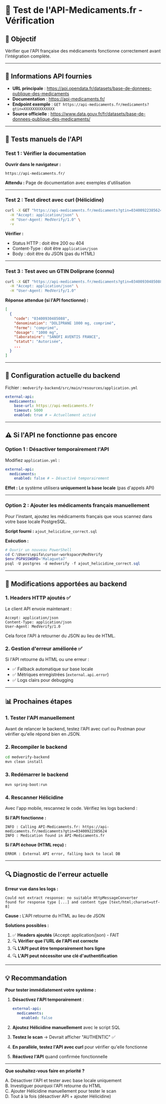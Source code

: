 # 🧪 Test de l'API-Medicaments.fr - Vérification

## 🎯 Objectif

Vérifier que l'API française des médicaments fonctionne correctement avant l'intégration complète.

---

## 📝 Informations API fournies

- **URL principale** : https://api.opendata.fr/datasets/base-de-donnees-publique-des-medicaments
- **Documentation** : https://api-medicaments.fr/
- **Endpoint exemple** : `GET https://api-medicaments.fr/medicaments?gtin=XXXXXXXXXXXXXX`
- **Source officielle** : https://www.data.gouv.fr/fr/datasets/base-de-donnees-publique-des-medicaments/

---

## 🧪 Tests manuels de l'API

### Test 1 : Vérifier la documentation

**Ouvrir dans le navigateur :**

```
https://api-medicaments.fr/
```

**Attendu :** Page de documentation avec exemples d'utilisation

---

### Test 2 : Test direct avec curl (Hélicidine)

```bash
curl -X GET "https://api-medicaments.fr/medicaments?gtin=03400922385624" \
  -H "Accept: application/json" \
  -H "User-Agent: MedVerify/1.0" \
  -v
```

**Vérifier :**

- Status HTTP : doit être 200 ou 404
- Content-Type : doit être `application/json`
- Body : doit être du JSON (pas du HTML)

---

### Test 3 : Test avec un GTIN Doliprane (connu)

```bash
curl -X GET "https://api-medicaments.fr/medicaments?gtin=03400930485088" \
  -H "Accept: application/json" \
  -H "User-Agent: MedVerify/1.0"
```

**Réponse attendue (si l'API fonctionne) :**

```json
[
  {
    "code": "03400930485088",
    "denomination": "DOLIPRANE 1000 mg, comprimé",
    "forme": "comprimé",
    "dosage": "1000 mg",
    "laboratoire": "SANOFI AVENTIS FRANCE",
    "statut": "Autorisée",
    ...
  }
]
```

---

## 🔧 Configuration actuelle du backend

Fichier : `medverify-backend/src/main/resources/application.yml`

```yaml
external-api:
  medicaments:
    base-url: https://api-medicaments.fr
    timeout: 5000
    enabled: true # ← Actuellement activé
```

---

## ⚠️ Si l'API ne fonctionne pas encore

### Option 1 : Désactiver temporairement l'API

Modifiez `application.yml` :

```yaml
external-api:
  medicaments:
    enabled: false # ← Désactivé temporairement
```

**Effet :** Le système utilisera **uniquement la base locale** (pas d'appels API)

---

### Option 2 : Ajouter les médicaments français manuellement

Pour l'instant, ajoutez les médicaments français que vous scannez dans votre base locale PostgreSQL.

**Script fourni :** `ajout_helicidine_correct.sql`

**Exécution :**

```powershell
# Ouvrir un nouveau PowerShell
cd C:\Users\epifa\cursor-workspace\MedVerify
$env:PGPASSWORD='Malagueta7'
psql -U postgres -d medverify -f ajout_helicidine_correct.sql
```

---

## 🚀 Modifications apportées au backend

### 1. **Headers HTTP ajoutés** ✅

Le client API envoie maintenant :

```
Accept: application/json
Content-Type: application/json
User-Agent: MedVerify/1.0
```

Cela force l'API à retourner du JSON au lieu de HTML.

### 2. **Gestion d'erreur améliorée** ✅

Si l'API retourne du HTML ou une erreur :

- ✅ Fallback automatique sur base locale
- ✅ Métriques enregistrées (`external.api.error`)
- ✅ Logs clairs pour debugging

---

## 📊 Prochaines étapes

### 1. **Tester l'API manuellement**

Avant de relancer le backend, testez l'API avec curl ou Postman pour vérifier qu'elle répond bien en JSON.

### 2. **Recompiler le backend**

```bash
cd medverify-backend
mvn clean install
```

### 3. **Redémarrer le backend**

```bash
mvn spring-boot:run
```

### 4. **Rescanner Hélicidine**

Avec l'app mobile, rescannez le code. Vérifiez les logs backend :

**Si l'API fonctionne :**

```
INFO : Calling API-Medicaments.fr: https://api-medicaments.fr/medicaments?gtin=03400922385624
INFO : Medication found in API-Medicaments.fr
```

**Si l'API échoue (HTML reçu) :**

```
ERROR : External API error, falling back to local DB
```

---

## 🔍 Diagnostic de l'erreur actuelle

**Erreur vue dans les logs :**

```
Could not extract response: no suitable HttpMessageConverter
found for response type [...] and content type [text/html;charset=utf-8]
```

**Cause :** L'API retourne du HTML au lieu de JSON

**Solutions possibles :**

1. ✅ **Headers ajoutés** (Accept: application/json) - FAIT
2. 🔍 **Vérifier que l'URL de l'API est correcte**
3. 🔍 **L'API peut être temporairement hors ligne**
4. 🔍 **L'API peut nécessiter une clé d'authentification**

---

## 💡 Recommandation

**Pour tester immédiatement votre système :**

1. **Désactivez l'API temporairement** :

   ```yaml
   external-api:
     medicaments:
       enabled: false
   ```

2. **Ajoutez Hélicidine manuellement** avec le script SQL

3. **Testez le scan** → Devrait afficher "AUTHENTIC" ✅

4. **En parallèle, testez l'API avec curl** pour vérifier qu'elle fonctionne

5. **Réactivez l'API** quand confirmée fonctionnelle

---

**Que souhaitez-vous faire en priorité ?**

A. Désactiver l'API et tester avec base locale uniquement  
B. Investiguer pourquoi l'API retourne du HTML  
C. Ajouter Hélicidine manuellement pour tester le scan  
D. Tout à la fois (désactiver API + ajouter Hélicidine)


